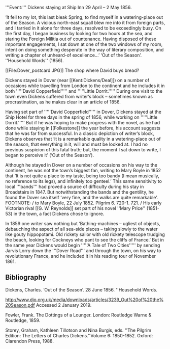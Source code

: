 '''Event:''' Dickens staying at Ship Inn 29 April – 2 May 1856.



‘It fell to my lot, this last bleak Spring, to find myself in a watering-place out of the Season. A vicious north-east squall blew me into it from foreign parts, and I tarried in it alone for three days, resolved to be exceedingly busy. On the first day, I began business by looking for two hours at the sea, and staring the Foreign Militia out of countenance. Having disposed of these important engagements, I sat down at one of the two windows of my room, intent on doing something desperate in the way of literary composition, and writing a chapter of unheard-of excellence...’ ‘Out of the Season’. ''Household Words'' (1856).


[[File:Dover_postcard.JPG]] The shop where David buys bread? 

Dickens stayed in Dover (near [[Kent:Dickens/Deal]]) on a number of occasions while travelling from London to the continent and he includes it in both '''''David Copperfield''''' and '''''Little Dorrit.''''' During one visit to the town even Dickens suffered from writer’s block – sometimes known as procrastination, as he makes clear in an article of 1856.


Having set part of '''''David Copperfield''''' in Dover, Dickens stayed at the Ship Hotel for three days in the spring of 1856, while working on '''''Little Dorrit.''''' But if he was hoping to make progress with the novel, as he had done while staying in [[Folkestone]] the year before, his account suggests that he was far from successful. In a classic depiction of writer’s block, Dickens observes that ‘it is a remarkable quality in a watering-place out of the season, that everything in it, will and must be looked at. I had no previous suspicion of this fatal truth; but, the moment I sat down to write, I began to perceive it’ (‘Out of the Season’). 

Although he stayed in Dover on a number of occasions on his way to the continent, he was not the town’s biggest fan, writing to Mary Boyle in 1852 that ‘It is not quite a place to my taste, being too bandy (I mean musically, no reference to its legs), and infinitely too genteel.’ This same sensitivity to local '''bands''' had proved a source of difficulty during his stay in Broadstairs in 1847. But notwithstanding the bands and the gentility, he found the Dover sea itself ‘very fine, and the walks are quite remarkable’. FOOTNOTE: / to Mary Boyle, 22 July 1852. Pilgrim 6. 720-1. 721. / His early Victorian rival [[G. W. Reynolds]] set part of his novel ''Mary Price'' (1851-53) in the town, a fact Dickens chose to ignore.

In 1859 one writer saw nothing but ‘Bathing-machines – ugliest of objects, debauching the aspect of all sea-side places – taking slowly to the water like gouty hippopotami. Old rickety sailor with old rickety telescope trudging the beach, looking for Cockneys who pant to see the cliffs of France.’  But in the same year Dickens would begin '''''A Tale of Two Cities''''' by sending Jarvis Lorry down the '''Dover Road''' and through the town, on his way to revolutionary France, and he included it in his reading tour of November 1861.


## Bibliography

Dickens, Charles. ‘Out of the Season’. 28 June 1856. ''Household Words. 

http://www.djo.org.uk/media/downloads/articles/3239_Out%20of%20the%20Season.pdf Accessed 2 January 2019.

Fowler, Frank. The Dottings of a Lounger. London: Routledge Warne & Routledge, 1859.

Storey, Graham, Kathleen Tillotson and Nina Burgis, eds. ''The Pilgrim Edition: The Letters of Charles Dickens.''Volume 6: 1850-1852. Oxford: Clarendon Press, 1988.
